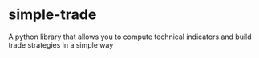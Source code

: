 # simple-trade
A python library that allows you to compute technical indicators and build trade strategies in a simple way
